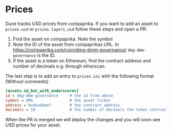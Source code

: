# Prices

Dune tracks USD prices from coinpaprika. If you want to add an asset to `prices.usd` or `prices.layer1_usd`
follow these steps and open a PR:

1. Find the asset on coinpaprika. Note the symbol
2. Note the ID of the asset from coinpaprikas URL. In https://coinpaprika.com/coin/dmg-dmm-governance/ `dmg-dmm-governance` is the ID.
3. If the asset is a token on Ethereum, find the contract address and number of decimals e.g. through etherscan.

The last step is to add an entry to `prices.ini` with the following format (Without comments)

```ini
[assets.id_but_with_underscores]
id = dmg-dmm-governance     # the id from above
symbol = DMG                # the asset ticker
address = 0xdeadbeef        # the contract address
decimals = 18               # the number of decimals the token contract uses
```

When the PR is merged we will deploy the changes and you will soon see USD prices for your asset.
